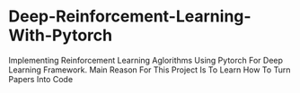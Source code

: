 # Deep-Reinforcement-Learning-With-Pytorch
Implementing Reinforcement Learning Aglorithms Using Pytorch For Deep Learning Framework. Main Reason For This Project Is To Learn How To Turn Papers Into Code
